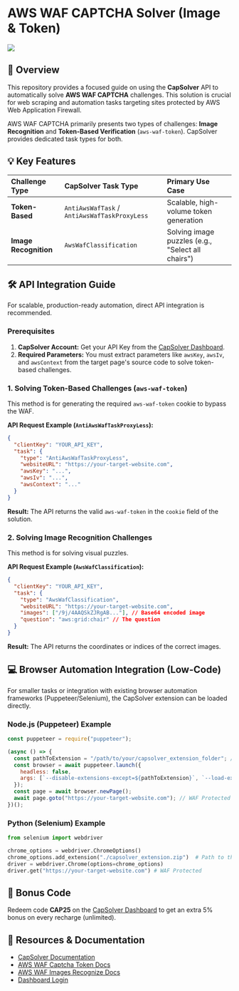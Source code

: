 # AWS WAF CAPTCHA Solver (Image & Token)

![](https://assets.capsolver.com/prod/posts/auto-aws-waf-captcha-solve/yudGDPtinhla-f16adf374ac59d97175e7de4f4a4c626.png)

## 🚀 Overview

This repository provides a focused guide on using the **CapSolver** API to automatically solve **AWS WAF CAPTCHA** challenges. This solution is crucial for web scraping and automation tasks targeting sites protected by AWS Web Application Firewall.

AWS WAF CAPTCHA primarily presents two types of challenges: **Image Recognition** and **Token-Based Verification** (`aws-waf-token`). CapSolver provides dedicated task types for both.

## 💡 Key Features

| Challenge Type | CapSolver Task Type | Primary Use Case |
| :--- | :--- | :--- |
| **Token-Based** | `AntiAwsWafTask` / `AntiAwsWafTaskProxyLess` | Scalable, high-volume token generation |
| **Image Recognition** | `AwsWafClassification` | Solving image puzzles (e.g., "Select all chairs") |

## 🛠️ API Integration Guide

For scalable, production-ready automation, direct API integration is recommended.

### Prerequisites

1.  **CapSolver Account:** Get your API Key from the [CapSolver Dashboard](https://dashboard.capsolver.com/dashboard/overview/?utm_source=github&utm_medium=readme).
2.  **Required Parameters:** You must extract parameters like `awsKey`, `awsIv`, and `awsContext` from the target page's source code to solve token-based challenges.

### 1. Solving Token-Based Challenges (`aws-waf-token`)

This method is for generating the required `aws-waf-token` cookie to bypass the WAF.

**API Request Example (`AntiAwsWafTaskProxyLess`):**

```json
{
  "clientKey": "YOUR_API_KEY",
  "task": {
    "type": "AntiAwsWafTaskProxyLess",
    "websiteURL": "https://your-target-website.com",
    "awsKey": "...",
    "awsIv": "...",
    "awsContext": "..."
  }
}
```

**Result:** The API returns the valid `aws-waf-token` in the `cookie` field of the solution.

### 2. Solving Image Recognition Challenges

This method is for solving visual puzzles.

**API Request Example (`AwsWafClassification`):**

```json
{
  "clientKey": "YOUR_API_KEY",
  "task": {
    "type": "AwsWafClassification",
    "websiteURL": "https://your-target-website.com",
    "images": ["/9j/4AAQSkZJRgAB..."], // Base64 encoded image
    "question": "aws:grid:chair" // The question
  }
}
```

**Result:** The API returns the coordinates or indices of the correct images.

## 💻 Browser Automation Integration (Low-Code)

For smaller tasks or integration with existing browser automation frameworks (Puppeteer/Selenium), the CapSolver extension can be loaded directly.

### Node.js (Puppeteer) Example

```javascript
const puppeteer = require("puppeteer");

(async () => {
  const pathToExtension = "/path/to/your/capsolver_extension_folder"; // Update path
  const browser = await puppeteer.launch({
    headless: false,
    args: [`--disable-extensions-except=${pathToExtension}`, `--load-extension=${pathToExtension}`],
  });
  const page = await browser.newPage();
  await page.goto("https://your-target-website.com"); // WAF Protected
})();
```

### Python (Selenium) Example

```python
from selenium import webdriver

chrome_options = webdriver.ChromeOptions()
chrome_options.add_extension("./capsolver_extension.zip")  # Path to the zipped extension
driver = webdriver.Chrome(options=chrome_options)
driver.get("https://your-target-website.com") # WAF Protected
```

## 🎁 Bonus Code

Redeem code **CAP25** on the [CapSolver Dashboard](https://dashboard.capsolver.com/dashboard/overview/?utm_source=github&utm_medium=readme) to get an extra 5% bonus on every recharge (unlimited).

## 🔗 Resources & Documentation

*   [CapSolver Documentation](https://www.capsolver.com/products/awswaf/?utm_source=github&utm_medium=readme)
*   [AWS WAF Captcha Token Docs](https://docs.capsolver.com/en/guide/captcha/awsWaf/)
*   [AWS WAF Images Recognize Docs](https://docs.capsolver.com/en/guide/recognition/AwsWafClassification/)
*   [Dashboard Login](https://dashboard.capsolver.com/dashboard/overview/?utm_source=github&utm_medium=readme)
